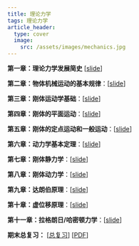 ```yaml
---
title: 理论力学
tags: 理论力学
article_header:
  type: cover
  image:
    src: /assets/images/mechanics.jpg
---
```


<!--more-->

**第一章：理论力学发展简史** \[[slide](./Slide/第1章.pdf)\]

**第二章：物体机械运动的基本规律**：\[[slide](./Slide/第2章.pdf)\] 

**第三章：刚体运动学基础**：\[[slide](./Slide/第3章.pdf)\] 

**第四章：刚体的平面运动**：\[[slide](./Slide/第4章.pdf)\] 

**第五章：刚体的定点运动和一般运动**：\[[slide](./Slide/第5章.pdf)\] 

**第六章：动力学基本定理**：\[[slide](./Slide/第6章.pdf)\] 

**第七章：刚体静力学**：\[[slide](./Slide/第7章.pdf)\] 

**第八章：刚体动力学**：\[[slide](./Slide/第8章.pdf)\] 

**第九章：达朗伯原理**：\[[slide](./Slide/第9章.pdf)\] 

**第十章：虚位移原理**：\[[slide](./Slide/第10章.pdf)\] 

**第十一章：拉格朗日/哈密顿力学**：\[[slide](./Slide/第11章.pdf)\]

**期末总复习：** [[总复习](./Note/理论力学总复习.html)] [[PDF](./Note/理论力学总复习.pdf)]